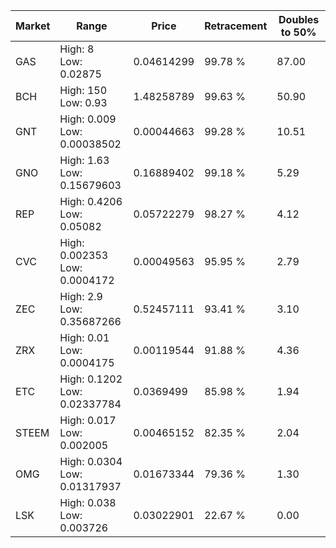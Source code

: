 | Market | Range | Price| Retracement | Doubles to 50% |
| --- | --- | --- | --- | --- |
| GAS | High: 8<br />Low: 0.02875 | 0.04614299 | 99.78 % | 87.00 |
| BCH | High: 150<br />Low: 0.93 | 1.48258789 | 99.63 % | 50.90 |
| GNT | High: 0.009<br />Low: 0.00038502 | 0.00044663 | 99.28 % | 10.51 |
| GNO | High: 1.63<br />Low: 0.15679603 | 0.16889402 | 99.18 % | 5.29 |
| REP | High: 0.4206<br />Low: 0.05082 | 0.05722279 | 98.27 % | 4.12 |
| CVC | High: 0.002353<br />Low: 0.0004172 | 0.00049563 | 95.95 % | 2.79 |
| ZEC | High: 2.9<br />Low: 0.35687266 | 0.52457111 | 93.41 % | 3.10 |
| ZRX | High: 0.01<br />Low: 0.0004175 | 0.00119544 | 91.88 % | 4.36 |
| ETC | High: 0.1202<br />Low: 0.02337784 | 0.0369499 | 85.98 % | 1.94 |
| STEEM | High: 0.017<br />Low: 0.002005 | 0.00465152 | 82.35 % | 2.04 |
| OMG | High: 0.0304<br />Low: 0.01317937 | 0.01673344 | 79.36 % | 1.30 |
| LSK | High: 0.038<br />Low: 0.003726 | 0.03022901 | 22.67 % | 0.00 |
